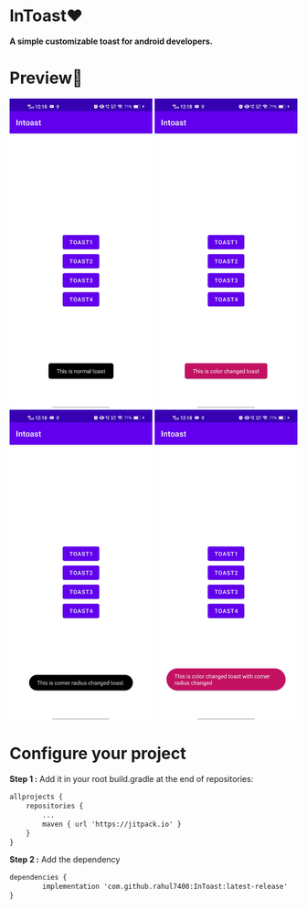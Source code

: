 
# InToast❤
**A simple customizable toast for android developers.**

# Preview🎉


<img src="images/1.jpeg" width="250">  <img src="images/2.jpeg" width="250">  <img src="images/3.jpeg" width="250">  <img src="images/4.jpeg" width="250">






# Configure your project
**Step 1 :**
Add it in your root build.gradle at the end of repositories:

    allprojects {
		repositories {
			...
			maven { url 'https://jitpack.io' }
		}
	}

**Step 2 :**
Add the dependency
 
	dependencies {
	        implementation 'com.github.rahul7400:InToast:latest-release'
	}

